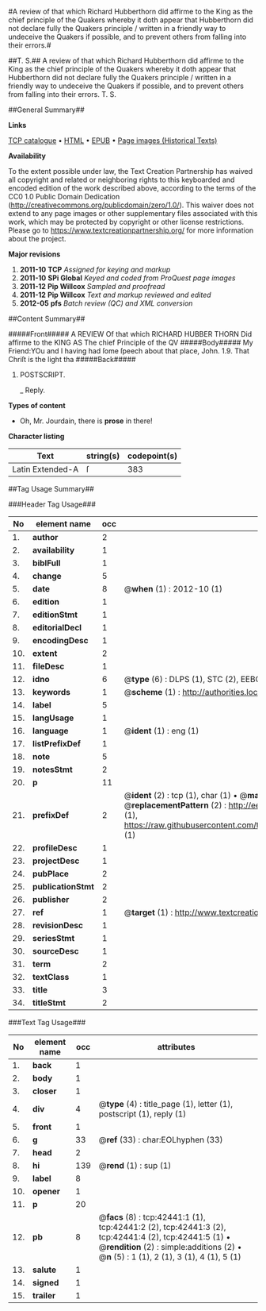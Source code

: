#A review of that which Richard Hubberthorn did affirme to the King as the chief principle of the Quakers whereby it doth appear that Hubberthorn did not declare fully the Quakers principle / written in a friendly way to undeceive the Quakers if possible, and to prevent others from falling into their errors.#

##T. S.##
A review of that which Richard Hubberthorn did affirme to the King as the chief principle of the Quakers whereby it doth appear that Hubberthorn did not declare fully the Quakers principle / written in a friendly way to undeceive the Quakers if possible, and to prevent others from falling into their errors.
T. S.

##General Summary##

**Links**

[TCP catalogue](http://www.ota.ox.ac.uk/tcp/)  • 
[HTML](http://tei.it.ox.ac.uk/tcp/Texts-HTML/free/A58/A58730.html)  • 
[EPUB](http://tei.it.ox.ac.uk/tcp/Texts-EPUB/free/A58/A58730.epub) • 
[Page images (Historical Texts)](https://historicaltexts.jisc.ac.uk/eebo-09098687e)

**Availability**

To the extent possible under law, the Text Creation Partnership has waived all copyright and related or neighboring rights to this keyboarded and encoded edition of the work described above, according to the terms of the CC0 1.0 Public Domain Dedication (http://creativecommons.org/publicdomain/zero/1.0/). This waiver does not extend to any page images or other supplementary files associated with this work, which may be protected by copyright or other license restrictions. Please go to https://www.textcreationpartnership.org/ for more information about the project.

**Major revisions**

1. __2011-10__ __TCP__ *Assigned for keying and markup*
1. __2011-10__ __SPi Global__ *Keyed and coded from ProQuest page images*
1. __2011-12__ __Pip Willcox__ *Sampled and proofread*
1. __2011-12__ __Pip Willcox__ *Text and markup reviewed and edited*
1. __2012-05__ __pfs__ *Batch review (QC) and XML conversion*

##Content Summary##

#####Front#####
A REVIEW Of that which RICHARD HUBBER THORN Did affirme to the KING AS The chief Principle of the QV
#####Body#####
My Friend:YOu and I having had ſome ſpeech about that place, John. 1.9. That Chriſt is the light tha
#####Back#####

1. POSTSCRIPT.

    _ Reply.

**Types of content**

  * Oh, Mr. Jourdain, there is **prose** in there!

**Character listing**


|Text|string(s)|codepoint(s)|
|---|---|---|
|Latin Extended-A|ſ|383|

##Tag Usage Summary##

###Header Tag Usage###

|No|element name|occ|attributes|
|---|---|---|---|
|1.|__author__|2||
|2.|__availability__|1||
|3.|__biblFull__|1||
|4.|__change__|5||
|5.|__date__|8| @__when__ (1) : 2012-10 (1)|
|6.|__edition__|1||
|7.|__editionStmt__|1||
|8.|__editorialDecl__|1||
|9.|__encodingDesc__|1||
|10.|__extent__|2||
|11.|__fileDesc__|1||
|12.|__idno__|6| @__type__ (6) : DLPS (1), STC (2), EEBO-CITATION (1), OCLC (1), VID (1)|
|13.|__keywords__|1| @__scheme__ (1) : http://authorities.loc.gov/ (1)|
|14.|__label__|5||
|15.|__langUsage__|1||
|16.|__language__|1| @__ident__ (1) : eng (1)|
|17.|__listPrefixDef__|1||
|18.|__note__|5||
|19.|__notesStmt__|2||
|20.|__p__|11||
|21.|__prefixDef__|2| @__ident__ (2) : tcp (1), char (1)  •  @__matchPattern__ (2) : ([0-9\-]+):([0-9IVX]+) (1), (.+) (1)  •  @__replacementPattern__ (2) : http://eebo.chadwyck.com/downloadtiff?vid=$1&page=$2 (1), https://raw.githubusercontent.com/textcreationpartnership/Texts/master/tcpchars.xml#$1 (1)|
|22.|__profileDesc__|1||
|23.|__projectDesc__|1||
|24.|__pubPlace__|2||
|25.|__publicationStmt__|2||
|26.|__publisher__|2||
|27.|__ref__|1| @__target__ (1) : http://www.textcreationpartnership.org/docs/. (1)|
|28.|__revisionDesc__|1||
|29.|__seriesStmt__|1||
|30.|__sourceDesc__|1||
|31.|__term__|2||
|32.|__textClass__|1||
|33.|__title__|3||
|34.|__titleStmt__|2||


###Text Tag Usage###

|No|element name|occ|attributes|
|---|---|---|---|
|1.|__back__|1||
|2.|__body__|1||
|3.|__closer__|1||
|4.|__div__|4| @__type__ (4) : title_page (1), letter (1), postscript (1), reply (1)|
|5.|__front__|1||
|6.|__g__|33| @__ref__ (33) : char:EOLhyphen (33)|
|7.|__head__|2||
|8.|__hi__|139| @__rend__ (1) : sup (1)|
|9.|__label__|8||
|10.|__opener__|1||
|11.|__p__|20||
|12.|__pb__|8| @__facs__ (8) : tcp:42441:1 (1), tcp:42441:2 (2), tcp:42441:3 (2), tcp:42441:4 (2), tcp:42441:5 (1)  •  @__rendition__ (2) : simple:additions (2)  •  @__n__ (5) : 1 (1), 2 (1), 3 (1), 4 (1), 5 (1)|
|13.|__salute__|1||
|14.|__signed__|1||
|15.|__trailer__|1||
